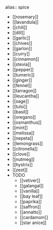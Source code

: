 alias:: spice

- [[rosemary]]
- [[lavandula]]
- [[chili]]
- [[dill]]
- [[garlic]]
- [[chives]]
- [[garlon]]
- [[curry]]
- [[cinnamon]]
- [[stevia]]
- [[pepper]]
- [[tumeric]]
- [[ginger]]
- [[fennel]]
- [[tarragon]]
- [[leucantha]]
- [[sage]]
- [[tulsi]]
- [[basil]]
- [[oregano]]
- [[osmanthus]]
- [[mint]]
- [[melissa]]
- [[nepeta]]
- [[lemongrass]]
- [[citronella]]
- [[clove]]
- [[nutmeg]]
- [[hystrix]]
- [[zest]]
- TODO
	- [[vetiver]]
	- [[galangal]]
	- [[vanilla]]
	- [[bay leaf]]
	- [[paprika]]
	- [[saffron]]
	- [[annatto]]
	- [[cardamom]]
	- [[star anice]]